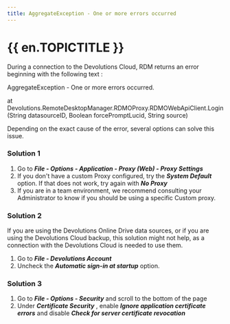 ```yaml
---
title: AggregateException - One or more errors occurred
---
```

# {{ en.TOPICTITLE }}
During a connection to the Devolutions Cloud, RDM returns an error beginning with the following text :  

AggregateException - One or more errors occurred.  

at Devolutions.RemoteDesktopManager.RDMOProxy.RDMOWebApiClient.Login(String datasourceID, Boolean forcePromptLucid, String source)  

Depending on the exact cause of the error, several options can solve this issue.
### Solution 1
1. Go to ***File - Options - Application - Proxy (Web) - Proxy Settings***
1. If you don&apos;t have a custom Proxy configured, try the ***System Default*** option. If that does not work, try again with ***No Proxy***
1. If you are in a team environment, we recommend consulting your Administrator to know if you should be using a specific Custom proxy.
### Solution 2
If you are using the Devolutions Online Drive data sources, or if you are using the Devolutions Cloud backup, this solution might not help, as a connection with the Devolutions Cloud is needed to use them.  

1. Go to ***File - Devolutions Account***
1. Uncheck the ***Automatic sign-in at startup*** option.
### Solution 3
1. Go to ***File - Options - Security*** and scroll to the bottom of the page
1. Under ***Certificate Security*** , enable ***Ignore application certificate errors*** and disable ***Check for server certificate revocation***
